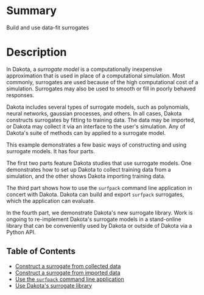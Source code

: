 # Summary

Build and use data-fit surrogates

# Description

In Dakota, a *surrogate model* is a computationally inexpensive approximation
that is used in place of a computational simulation. Most commonly,
surrogates are used because of the high computational cost of a simulation.
Surrogates may also be used to smooth or fill in poorly behaved responses.

Dakota includes several types of surrogate models, such as polynomials, neural
networks, gaussian processes, and others. In all cases, Dakota constructs 
surrogates by fitting to training data. The data may be imported, or Dakota may 
collect it via an interface to the user's simulation. Any of Dakota's suite
of methods can by applied to a surrogate model.

This example demonstrates a few basic ways of constructing and using surrogate
models. It has four parts.

The first two parts feature Dakota studies that use surrogate models. One
demonstrates how to set up Dakota to collect training data from a simulation,
and the other shows Dakota importing training data.

The third part shows how to use the `surfpack` command line application in 
concert with Dakota. Dakota can build and export `surfpack` surrogates, which 
the application can evaluate.

In the fourth part, we demonstrate Dakota's new surrogate library. Work is 
ongoing to re-implement Dakota's surrogate models in a stand-online library 
that can be conveniently used by Dakota or outside of Dakota via a Python API.

## Table of Contents
* [Construct a surrogate from collected data](dace/)
* [Construct a surrogate from imported data](imported/)
* [Use the `surfpack` command line application](surfpack/)
* [Use Dakota's surrogate library](library/)

